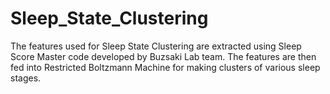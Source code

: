 # Sleep_State_Clustering


The features used for Sleep State Clustering are extracted using Sleep Score Master code developed by Buzsaki Lab team. The features are then fed into Restricted Boltzmann Machine for making clusters of various sleep stages. 
